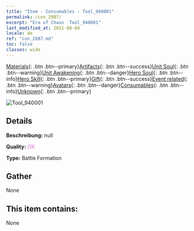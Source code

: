 ```yaml
---
title: "Item - Consumables - Tool_940001"
permalink: /con_2087/
excerpt: "Era of Chaos  Tool_940001"
last_modified_at: 2021-08-04
locale: de
ref: "con_2087.md"
toc: false
classes: wide
---
```

 [Materials](/ItemsDE/){: .btn .btn--primary}[Artifacts](/ItemsDE/Artifacts/){: .btn .btn--success}[Unit Soul](/ItemsDE/UnitSoul/){: .btn .btn--warning}[Unit Awakening](/ItemsDE/UnitAwakening/){: .btn .btn--danger}[Hero Soul](/ItemsDE/HeroSoul/){: .btn .btn--info}[Hero Skill](/ItemsDE/HeroSkill/){: .btn .btn--primary}[Gift](/ItemsDE/Gift/){: .btn .btn--success}[Event related](/ItemsDE/Events/){: .btn .btn--warning}[Avatars](/ItemsDE/Avatars/){: .btn .btn--danger}[Consumables](/ItemsDE/Consumables/){: .btn .btn--info}[Unknown](/ItemsDE/Unknown/){: .btn .btn--primary}

 ![Tool_940001](/images/t/shenghui_4.png)

## Details
 **Beschreibung:** null

 **Quality:** <span style="color: #DA70D6">OK</span>

 **Type:** Battle Formation

## Gather

  None

## This item contains:

  None

